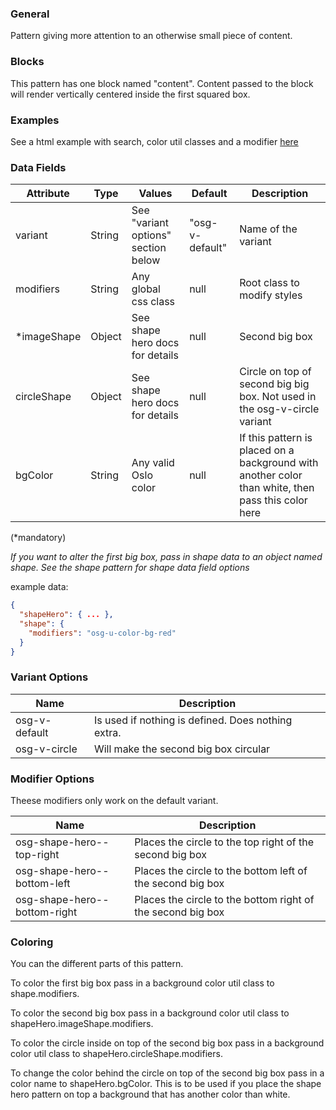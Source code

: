 ### General

Pattern giving more attention to an otherwise small piece of content.

### Blocks

This pattern has one block named "content". Content passed to the block will render vertically centered inside the first squared box.

### Examples

See a html example with search, color util classes and a modifier [here](https://codepen.io/oslokommune/pen/zbLXbV)

### Data Fields

| Attribute    | Type   | Values                              | Default         | Description                                                                                        |
| ------------ | ------ | ----------------------------------- | --------------- | -------------------------------------------------------------------------------------------------- |
| variant      | String | See "variant options" section below | "osg-v-default" | Name of the variant                                                                                |
| modifiers    | String | Any global css class                | null            | Root class to modify styles                                                                        |
| \*imageShape | Object | See shape hero docs for details     | null            | Second big box                                                                                     |
| circleShape  | Object | See shape hero docs for details     | null            | Circle on top of second big big box. Not used in the osg-v-circle variant                          |
| bgColor      | String | Any valid Oslo color                | null            | If this pattern is placed on a background with another color than white, then pass this color here |

(\*mandatory)

_If you want to alter the first big box, pass in shape data to an object named shape. See the shape pattern for shape data field options_

example data:

```json
{
  "shapeHero": { ... },
  "shape": {
    "modifiers": "osg-u-color-bg-red"
  }
}
```

### Variant Options

| Name          | Description                                        |
| ------------- | -------------------------------------------------- |
| osg-v-default | Is used if nothing is defined. Does nothing extra. |
| osg-v-circle  | Will make the second big box circular              |

### Modifier Options

Theese modifiers only work on the default variant.

| Name                         | Description                                                 |
| ---------------------------- | ----------------------------------------------------------- |
| osg-shape-hero--top-right    | Places the circle to the top right of the second big box    |
| osg-shape-hero--bottom-left  | Places the circle to the bottom left of the second big box  |
| osg-shape-hero--bottom-right | Places the circle to the bottom right of the second big box |

### Coloring

You can the different parts of this pattern.

To color the first big box pass in a background color util class to shape.modifiers.

To color the second big box pass in a background color util class to shapeHero.imageShape.modifiers.

To color the circle inside on top of the second big box pass in a background color util class to shapeHero.circleShape.modifiers.

To change the color behind the circle on top of the second big box pass in a color name to shapeHero.bgColor. This is to be used if you place the shape hero pattern on top a background that has another color than white.
